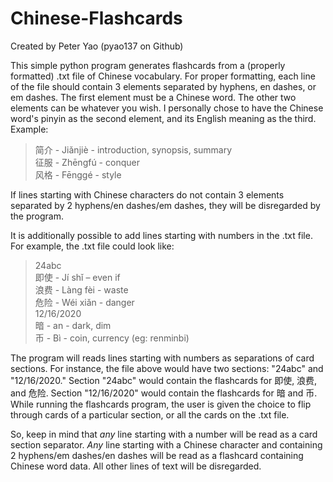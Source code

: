 # Chinese-Flashcards
Created by Peter Yao (pyao137 on Github)

This simple python program generates flashcards from a (properly formatted) .txt file of Chinese vocabulary.
For proper formatting, each line of the file should contain 3 elements separated by hyphens, en dashes, or em dashes.
The first element must be a Chinese word. The other two elements can be whatever you wish. 
I personally chose to have the Chinese word's pinyin as the second element, and its English meaning as the third. 
<br>Example: <br>
  >简介 - Jiǎnjiè - introduction, synopsis, summary <br>
  >征服 - Zhēngfú - conquer <br>
  >风格 - Fēnggé - style <br>

If lines starting with Chinese characters do not contain 3 elements separated by 2 hyphens/en dashes/em dashes, they will be disregarded by the program. <br>

It is additionally possible to add lines starting with numbers in the .txt file. For example, the .txt file could look like: <br>
  >24abc <br>
  >即使 - Jí shǐ – even if <br>
  >浪费 - Làng fèi - waste <br>
  >危险 - Wéi xiǎn - danger <br>
  >12/16/2020 <br>
  >暗 - an - dark, dim <br>
  >币 - Bì - coin, currency (eg: renminbi)

The program will reads lines starting with numbers as separations of card sections. For instance, the file above would have two sections: "24abc" and "12/16/2020."
Section "24abc" would contain the flashcards for 即使, 浪费, and 危险. Section "12/16/2020" would contain the flashcards for 暗 and 币. 
While running the flashcards program, the user is given the choice to flip through cards of a particular section, or all the cards on the .txt file. <br>

So, keep in mind that *any* line starting with a number will be read as a card section separator.
*Any* line starting with a Chinese character and containing 2 hyphens/em dashes/en dashes will be read as a flashcard containing Chinese word data. All other lines of text will be disregarded.